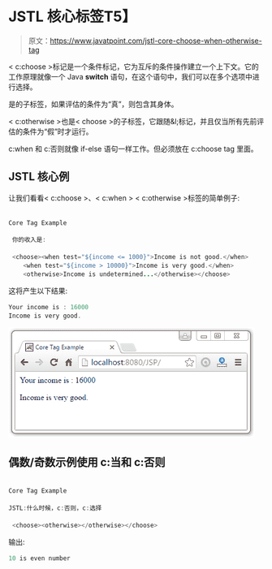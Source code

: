 # JSTL 核心<choose><when><otherwise>标签</otherwise></when>T5】</choose>

> 原文：<https://www.javatpoint.com/jstl-core-choose-when-otherwise-tag>

< c:choose >标记是一个条件标记，它为互斥的条件操作建立一个上下文。它的工作原理就像一个 Java **switch** 语句，在这个语句中，我们可以在多个选项中进行选择。

<when>是<choose>的子标签，如果评估的条件为“真”，则包含其身体。</choose></when>

< c:otherwise >也是< choose >的子标签，它跟随&l;标记，并且仅当所有先前评估的条件为“假”时才运行。

c:when 和 c:否则就像 if-else 语句一样工作。但必须放在 c:choose tag 里面。

## JSTL 核心<choose><when><otherwise>例</otherwise></when></choose>

让我们看看< c:choose >、< c:when > < c:otherwise >标签的简单例子:

```java

Core Tag Example

 你的收入是:

 <choose><when test="${income <= 1000}">Income is not good.</when> 
    <when test="${income > 10000}">Income is very good.</when> 
    <otherwise>Income is undetermined...</otherwise></choose> 
```

这将产生以下结果:

```java
Your income is : 16000
Income is very good.

```

![JSTL Core Tags6](img/3e152e83181a26a0eef6ca4bab69bbb3.png)

## 偶数/奇数示例使用 c:当和 c:否则

```java

Core Tag Example

JSTL:什么时候，c:否则，c:选择

 <choose><otherwise></otherwise></choose> 
```

输出:

```java
10 is even number

```